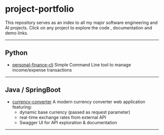 # project-portfolio

This repository serves as an index to all my major software engineering and AI projects.
Click on any project to explore the code , documentation and demo links.

---
## Python
- [personal-finance-cli](https://github.com/TejasviR1412/Expense-Tracker-CLI)
  Simple Command Line tool to manage income/expense transactions
---
## Java / SpringBoot 
- [currency-converter](https://github.com/TejasviR1412/currency-converter)
  A modern currency converter web application featuring:
  - dynamic base currency (passed as request parameter)
  - real-time exchange rates from external API
  - Swagger UI for API exploration & documentation
---
